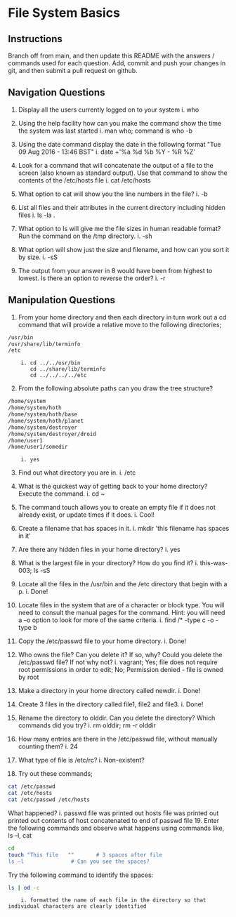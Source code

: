 # File System Basics

## Instructions

Branch off from main, and then update this README with the answers / commands used for each question.
Add, commit and push your changes in git, and then submit a pull request on github.

## Navigation Questions

1. Display all the users currently logged on to your system
		i. who

2. Using the help facility how can you make the command show the time the system was last started
		i. man who; command is who -b

3. Using the date command display the date in the following format "Tue 09 Aug 2016 - 13:46 BST"
		i. date +'%a %d %b %Y - %R %Z'
		
4. Look for a command that will concatenate the output of a file to the screen (also known as standard output). Use that command to show the contents of the /etc/hosts file
		i. cat /etc/hosts
		
5. What option to cat will show you the line numbers in the file?
		i. -b
		
6. List all files and their attributes in the current directory including hidden files
		i. ls -la .
		
7. What option to ls will give me the file sizes in human readable format? Run the command on the /tmp directory.
		i. -sh
		
8. What option will show just the size and filename, and how can you sort it by size.
		i.  -sS

9. The output from your answer in 8 would have been from highest to lowest. Is there an option to reverse the order?
		i. -r

## Manipulation Questions

1. From your home directory and then each directory in turn work out a cd command that will provide a relative move to the following directories;

```bash
/usr/bin
/usr/share/lib/terminfo
/etc
```
		i. cd ../../usr/bin
		   cd ../share/lib/terminfo
		   cd ../../../../etc

2. From the following absolute paths can you draw the tree structure?

```bash
/home/system
/home/system/hoth
/home/system/hoth/base
/home/system/hoth/planet
/home/system/destroyer
/home/system/destroyer/droid
/home/user1
/home/user1/somedir
```
		i. yes

3. Find out what directory you are in.
		i. /etc

4. What is the quickest way of getting back to your home directory? Execute the command.
		i. cd ~

5. The command touch allows you to create an empty file if it does not already exist, or update times if it does.
		i. Cool!

6. Create a filename that has spaces in it.
		i. mkdir 'this filename has spaces in it'

7. Are there any hidden files in your home directory?
		i. yes

8. What is the largest file in your directory? How do you find it?
		i. this-was-003; ls -sS

9. Locate all the files in the /usr/bin and the /etc directory that begin with a p.
		i. Done!

10. Locate files in the system that are of a character or block type. You will need to consult the manual pages for the command. Hint: you will need a –o option to look for more of the same criteria.
		i. find /* -type c -o -type b

11. Copy the /etc/passwd file to your home directory.
		i. Done!

12. Who owns the file? Can you delete it? If so, why? Could you delete the /etc/passwd file? If not why not?
		i. vagrant; Yes; file does not require root permissions in order to edit; No; Permission denied - file is owned by root

13. Make a directory in your home directory called newdir.
		i. Done!

14. Create 3 files in the directory called file1, file2 and file3.
		i. Done!

15. Rename the directory to olddir. Can you delete the directory? Which commands did you try?
		i. rm olddir; rm -r olddir

16. How many entries are there in the /etc/passwd file, without manually counting them?
		i. 24

17. What type of file is /etc/rc?
		i. Non-existent?

18. Try out these commands;

```bash
cat /etc/passwd
cat /etc/hosts
cat /etc/passwd /etc/hosts
```

What happened?
		i. passwd file was printed out
		   hosts file was printed out
		   printed out contents of host concatenated to end of passwd file
19. Enter the following commands and observe what happens using commands like, ls –l, cat

```bash
cd
touch "This file   ""		# 3 spaces after file
ls –l				# Can you see the spaces?
```

Try the following command to identify the spaces:
```bash
ls | od -c
```
		i. formatted the name of each file in the directory so that individual characters are clearly identified